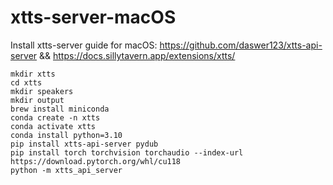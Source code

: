 # xtts-server-macOS
Install xtts-server guide for macOS: https://github.com/daswer123/xtts-api-server && https://docs.sillytavern.app/extensions/xtts/

```
mkdir xtts
cd xtts
mkdir speakers
mkdir output
brew install miniconda
conda create -n xtts
conda activate xtts
conda install python=3.10
pip install xtts-api-server pydub
pip install torch torchvision torchaudio --index-url https://download.pytorch.org/whl/cu118
python -m xtts_api_server
```
